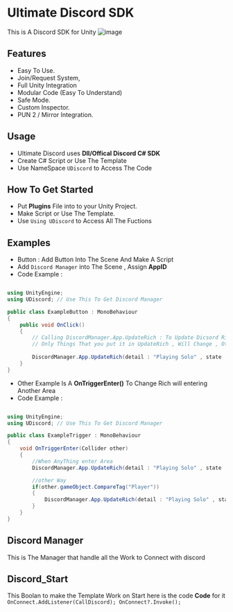 # Ultimate Discord SDK

This is A Discord SDK for Unity
![image](https://user-images.githubusercontent.com/50788147/149820675-d0170829-f4cf-415b-9452-7bf6ff018f33.png)

## Features
- Easy To Use.
- Join/Request System,
- Full Unity Integration
- Modular Code (Easy To Understand)
- Safe Mode.
- Custom Inspector.
- PUN 2 / Mirror Integration.

## Usage
- Ultimate Discord uses **Dll/Offical Discord C# SDK**
- Create C# Script or Use The Template
- Use NameSpace ```UDiscord``` to Access The Code

## How To Get Started
- Put **Plugins** File into to your Unity Project.
- Make Script or Use The Template.
- Use ```Using UDiscord``` to Access All The Fuctions

## Examples
- Button : Add Button Into The Scene And Make A Script
- Add ```Discord Manager``` into The Scene , Assign **AppID**
- Code Example :
```csharp

using UnityEngine;
using UDiscord; // Use This To Get Discord Manager

public class ExampleButton : MonoBehaviour
{
    public void OnClick()
    {
        // Calling DiscordManager.App.UpdateRich : To Update Dicsord Rich But Will Change detail , state Only 
        // Only Things That you put it in UpdateRich , Will Change , Others will stay the Same.
        
        DiscordManager.App.UpdateRich(detail : "Playing Solo" , state : "Private Lobby");
    }
}

```
- Other Example Is A **OnTriggerEnter()**  To Change Rich will entering Another Area
- Code Example :
```csharp

using UnityEngine;
using UDiscord; // Use This To Get Discord Manager

public class ExampleTrigger : MonoBehaviour
{
    void OnTriggerEnter(Collider other)
    {
        //When AnyThing enter Area
        DiscordManager.App.UpdateRich(detail : "Playing Solo" , state : "Desert");

        //other Way
        if(other.gameObject.CompareTag("Player"))
        {
            DiscordManager.App.UpdateRich(detail : "Playing Solo" , state : "Sky");
        }
    }
}

```

## Discord Manager
This is The Manager that handle all the Work to Connect with discord

## Discord_Start
This Boolan to make the Template Work on Start here is the code **Code** for it ```OnConnect.AddListener(CallDiscord); OnConnect?.Invoke();```
